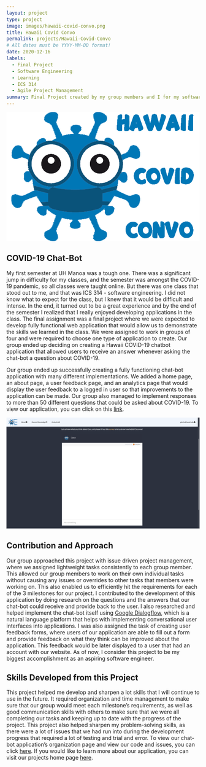 ```yaml
---
layout: project
type: project
image: images/hawaii-covid-convo.png
title: Hawaii Covid Convo
permalink: projects/Hawaii-Covid-Convo
# All dates must be YYYY-MM-DD format!
date: 2020-12-16
labels:
  - Final Project
  - Software Engineering
  - Learning
  - ICS 314
  - Agile Project Management
summary: Final Project created by my group members and I for my software engineering class ICS 314 in fall 2020.
---
```


<img class="ui medium left floated rounded image" src="../images/hawaii-covid-convo.png">

## COVID-19 Chat-Bot

My first semester at UH Manoa was a tough one. There was a significant jump in difficulty for my classes, and the semester was amongst the COVID-19 pandemic, so all classes were taught online. But there was one class that stood out to me, and that was ICS 314 - software engineering. I did not know what to expect for the class, but I knew that it would be difficult and intense. In the end, it turned out to be a great experience and by the end of the semester I realized that I really enjoyed developing applications in the class. The final assignment was a final project where we were expected to develop fully functional web application that would allow us to demonstrate the skills we learned in the class. We were assigned to work in groups of four and were required to choose one type of application to create. Our group ended up deciding on creating a Hawaii COVID-19 chatbot application that allowed users to receive an answer whenever asking the chat-bot a question about COVID-19. 

Our group ended up successfully creating a fully functioning chat-bot application with many different implementations. We added a home page, an about page, a user feedback page, and an analytics page that would display the user feedback to a logged in user so that improvements to the application can be made. Our group also managed to implement responses to more than 50 different questions that could be asked about COVID-19. To view our application, you can click on this [link](https://cece-convo.xyz/).

<img class="ui image" src="../images/chatbot.png">

## Contribution and Approach

Our group approached this project with issue driven project management, where we assigned lightweight tasks consistently to each group member. This allowed our group members to work on their own individual tasks without causing any issues or overrides to other tasks that members were working on. This also enabled us to efficiently hit the requirements for each of the 3 milestones for our project. I contributed to the development of this application by doing research on the questions and the answers that our chat-bot could receive and provide back to the user. I also researched and helped implement the chat-bot itself using [Google Dialogflow](https://cloud.google.com/dialogflow), which is a natural language platform that helps with implementing conversational user interfaces into applications. I was also assigned the task of creating user feedback forms, where users of our application are able to fill out a form and provide feedback on what they think can be improved about the application. This feedback would be later displayed to a user that had an account with our website. As of now, I consider this project to be my biggest accomplishment as an aspiring software engineer. 

## Skills Developed from this Project

This project helped me develop and sharpen a lot skills that I will continue to use in the future. It required organization and time management to make sure that our group would meet each milestone’s requirements, as well as good communication skills with others to make sure that we were all completing our tasks and keeping up to date with the progress of the project. This project also helped sharpen my problem-solving skills, as there were a lot of issues that we had run into during the development progress that required a lot of testing and trial and error. To view our chat-bot application’s organization page and view our code and issues, you can click [here](https://github.com/hi-covid-convo). If you would like to learn more about our application, you can visit our projects home page [here](https://hi-covid-convo.github.io). 

